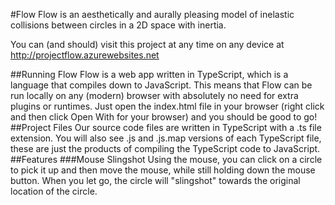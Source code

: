 #Flow
Flow is an aesthetically and aurally pleasing model of inelastic collisions between circles in a 2D space with inertia. 

You can (and should) visit this project at any time on any device at http://projectflow.azurewebsites.net

##Running Flow 
Flow is a web app written in TypeScript, which is a language that compiles down to JavaScript. This means that Flow can be run locally on any (modern) browser with absolutely no need for extra plugins or runtimes. Just open the index.html file in your browser (right click and then click Open With for your browser) and you should be good to go!
##Project Files
Our source code files are written in TypeScript with a .ts file extension. You will also see .js and .js.map versions of each TypeScript file, these are just the products of compiling the TypeScript code to JavaScript.
##Features
###Mouse Slingshot
Using the mouse, you can click on a circle to pick it up and then move the mouse, while still holding down the mouse button. When you let go, the circle will "slingshot" towards the original location of the circle.
